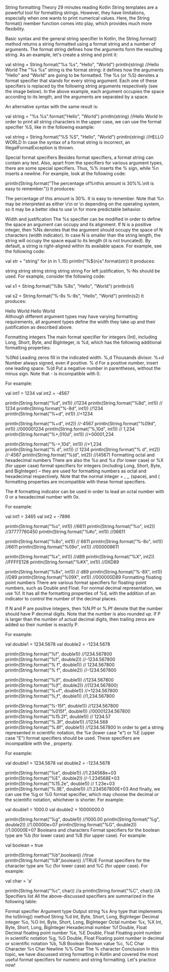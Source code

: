 String formatting
Theory
29 minutes reading
Kotlin String templates are a powerful tool for formatting strings. However, they have limitations, especially when one wants to print numerical values. Here, the String format() member function comes into play, which provides much more flexibility.

Basic syntax and the general string specifier
In Kotlin, the String.format() method returns a string formatted using a format string and a number of arguments. The format string defines how the arguments form the resulting string. As an example, let's create a string and print it:

val string = String.format("%s %s", "Hello", "World")
println(string)
//Hello World
The "%s %s" string is the format string: it defines how the arguments "Hello" and "World" are going to be formatted. The %s (or %S) denotes a format specifier that stands for every string argument. Each one of these specifiers is replaced by the following string arguments respectively (see the image below). In the above example, each argument occupies the space according to its length, and the arguments are separated by a space.



An alternative syntax with the same result is:

val string = "%s %s".format("Hello", "World")
println(string)
//Hello World
In order to print all string characters in the upper case, we can use the format specifier %S, like in the following example:

val string = String.format("%S %S", "Hello", "World")
println(string)
//HELLO WORLD
In case the syntax of a format string is incorrect, an IllegalFormatException is thrown.

Special format specifiers
Besides format specifiers, a format string can contain any text. Also, apart from the specifiers for various argument types, there are some special specifiers. Thus, %% inserts the % sign, while %n inserts a newline. For example, look at the following code:

println(String.format("The percentage of%nthis amount is 30%%.\nIt is easy to remember."))
It produces:

The percentage of
this amount is 30%.
It is easy to remember.
Note that %n may be interpreted as either \r\n or \n depending on the operating system, so it may be a better idea to use \n for more predictable behavior.

Width and justification
The %s specifier can be modified in order to define the space an argument can occupy and its alignment. If N is a positive integer, then %Ns denotes that the argument should occupy the space of N characters (width indicator). In case N is smaller than the string length, the string will occupy the space equal to its length (it is not truncated). By default, a string is right-aligned within its available space. For example, see the following code:

val str = "string"
for (n in 1..15) println("%${n}s".format(str))
It produces:

string
string
string
string
string
string
For left justification, %-Ns should be used. For example, consider the following code:

val s1 = String.format("%8s %8s", "Hello", "World")
println(s1)

val s2 = String.format("%-8s %-8s", "Hello", "World")
println(s2)
It produces:

Hello    World
Hello    World   
Although different argument types may have varying formatting requirements, all argument types define the width they take up and their justification as described above.

Formatting integers
The main format specifier for integers (Int), including Long, Short, Byte, and BigInteger, is %d, which has the following additional formatting properties:

%0Nd	Leading zeros fill in the indicated width.
%,d	Thousands divisor.
%+d	Number always signed, even if positive.
% d	For a positive number, insert one leading space.
%(d	Put a negative number in parentheses, without the minus sign.
Note that - is incompatible with 0.

For example:

val int1 = 1234
val int2 = -4567

println(String.format("%d", int1))       //1234
println(String.format("%8d", int1))      //    1234
println(String.format("%-8d", int1))     //1234  
println(String.format("%+d", int1))      //+1234

println(String.format("%+d", int2))      //-4567
println(String.format("%09d", int1))     //000001234
println(String.format("%,10d", int1))    //     1,234
println(String.format("%+,010d", int1))  //+00001,234

println(String.format("%-+,10d", int1))  //+1,234  
println(String.format("% d", int1))      // 1234
println(String.format("% d", int2))      //-4567
println(String.format("%(d", int2))      //(4567)
Formatting octal and hexadecimal numbers
There are also the %o and %x (for lower case) or %X (for upper case) format specifiers for integers (including Long, Short, Byte, and BigInteger) – they are used for formatting numbers as octal and hexadecimal respectively. Note that the normal integer + , ,, (space), and ( formatting properties are incompatible with these format specifiers.

The # formatting indicator can be used in order to lead an octal number with 0 or a hexadecimal number with 0x.

For example:

val int1 = 3465
val int2 = -7896

println(String.format("%o", int1))     //6611
println(String.format("%o", int2))     //37777760450
println(String.format("%#o", int1))    //06611

println(String.format("%8o", int1))    //    6611
println(String.format("%-8o", int1))   //6611
println(String.format("%09o", int1))   //000006611

println(String.format("%x", int1))     //d89
println(String.format("%X", int2))     //FFFFE128
println(String.format("%#X", int1))    //0XD89

println(String.format("%8x", int1))    //     d89
println(String.format("%-8X", int1))   //D89
println(String.format("%09X", int1))   //000000D89
Formatting floating point numbers
There are various format specifiers for floating-point numbers, such as Double and Float. For normal decimal representation, we use %f. It has all the formatting properties of %d, with the addition of an indicator to control the number of the decimal places.

If N and P are positive integers, then %N.Pf or %.Pf denote that the number should have P decimal digits. Note that the number is also rounded up. If P is larger than the number of actual decimal digits, then trailing zeros are added so their number is exactly P.

For example:

val double1 = 1234.5678
val double2 = -1234.5678

println(String.format("%f", double1))      //1234.567800
println(String.format("%f", double2))      //-1234.567800
println(String.format("% f", double1))     // 1234.567800
println(String.format("% f", double2))     //-1234.567800

println(String.format("%(f", double1))     //1234.567800
println(String.format("%(f", double2))     //(1234.567800)
println(String.format("%+f", double1))     //+1234.567800
println(String.format("%,f", double1))     //1,234.567800

println(String.format("%-15f", double1))   //1234.567800    
println(String.format("%015f", double1))   //00001234.567800
println(String.format("%15.2f", double1))  //        1234.57
println(String.format("%.3f", double1))    //1234.568
println(String.format("%.6f", double1))    //1234.567800
In order to get a string represented in scientific notation, the %e (lower case "e") or %E (upper case "E") format specifiers should be used. These specifiers are incompatible with the , property.

For example:

val double1 = 1234.5678
val double2 = -1234.5678

println(String.format("%e", double1))      //1.234568e+03
println(String.format("%E", double2))      //-1.234568E+03
println(String.format("%15.2e", double1))  //       1.23e+03
println(String.format("%.9E", double1))    //1.234567800E+03
And finally, we can use the %g or %G format specifier, which may choose the decimal or the scientific notation, whichever is shorter. For example:

val double1 = 1000.0
val double2 = 10000000.0

println(String.format("%g", double1))  //1000.00
println(String.format("%g", double2))  //1.00000e+07
println(String.format("%G", double2))  //1.00000E+07
Booleans and characters
Format specifiers for the boolean type are %b (for lower case) and %B (for upper case). For example:

val boolean = true

println(String.format("%b",boolean))    //true
println(String.format("%B",boolean))    //TRUE
Format specifiers for the character type are %c (for lower case) and %C (for upper case). For example:

val char = 'a'

println(String.format("%c", char))     //a
println(String.format("%C", char))     //A
Specifiers list
All the above-discussed specifiers are summarized in the following table:

Format specifier	Argument type	Output string
%s	Any type that implements the toString() method	String
%d	Int, Byte, Short, Long, BigInteger	Decimal integer
%o, %O	Int, Byte, Short, Long, BigInteger	Octal number
%x, %X	Int, Byte, Short, Long, BigInteger	Hexadecimal number
%f	Double, Float	Decimal floating point number
%e, %E	Double, Float	Floating point number in scientific notation
%g, %G	Double, Float	Floating point number in decimal or scientific notation
%b, %B	Boolean	Boolean value
%c, %C	Char	Character
%n	Char	Newline
%%	Char	The % character
Conclusion
In this topic, we have discussed string formatting in Kotlin and covered the most useful format specifiers for numeric and string formatting. Let's practice now!

